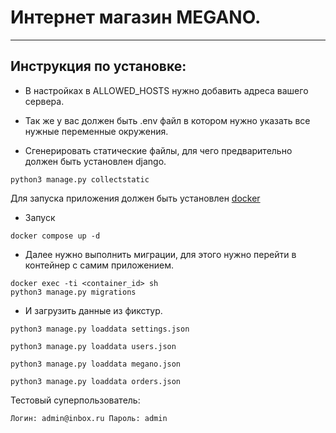 # Интернет магазин MEGANO.

---

## Инструкция по установке:

- В настройках в ALLOWED_HOSTS нужно добавить адреса вашего сервера.
- Так же у вас должен быть .env файл в котором нужно указать все нужные
переменные окружения.

- Сгенерировать статические файлы, для чего предварительно
должен быть установлен django.

```
python3 manage.py collectstatic
```

Для запуска приложения должен быть установлен 
[docker](https://docs.docker.com/engine/install/ubuntu/)

- Запуск 

```
docker compose up -d
```

- Далее нужно выполнить миграции, для этого нужно перейти в контейнер с самим
приложением.
```
docker exec -ti <container_id> sh
python3 manage.py migrations
```

- И загрузить данные из фикстур.
```
python3 manage.py loaddata settings.json
```

```
python3 manage.py loaddata users.json
```

```
python3 manage.py loaddata megano.json
```

```
python3 manage.py loaddata orders.json
```

Тестовый суперпользователь:    
```
Логин: admin@inbox.ru Пароль: admin
```
